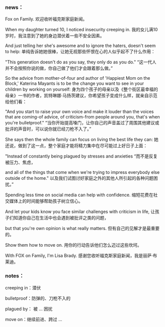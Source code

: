 ### news：

Fox on Family. 欢迎收听福克斯家庭新闻。

When my daughter turned 10, I noticed insecurity creeping in. 我的女儿满10岁时，我注意到了她的身边潜伏着一些不安全因素。

And just telling her she's awesome and to ignore the haters, doesn't seem to help: 单纯告诉她她很棒，让她无视那些怀恨在心的人似乎起不了什么作用：

"This generation doesn't do as you say, they only do as you do." “这一代人并不会按照你说的做，你自己做了他们才会跟着那么做。”

So the advice from mother-of-four and author of 'Happiest Mom on the Block,' Katerina Mayants is to be the change you want to see in your children by working on yourself: 身为四个孩子的母亲以及《整个街区最幸福的母亲》一书的作者，凯特琳娜·马扬茨建议，你希望孩子变成什么样，就亲自示范给他们看：

"And you start to raise your own voice and make it louder than the voices that are coming-of advice, of criticism-from people around you, that's when you're bulletproof." “当你开始提高嗓门，让你自己的声音盖过了周围其他建议或批评的声音时，可以说你就已经刀枪不入了。”

She says then the whole family can focus on living the best life they can: 她还说，做到了这一点，整个家庭才能将精力集中在尽可能过上好日子上面：

"Instead of constantly being plagued by stresses and anxieties “而不是反复被压力、焦虑，

and all of the things that come when we're trying to impress everybody else outside of the home." 以及我们试图讨好家庭之外的其他人所引起的各种问题困扰。”

Spending less time on social media can help with confidence. 缩短花费在社交媒体上的时间能够帮助孩子树立信心。

And let your kids know you face similar challenges with criticism in life, 让孩子们知道你自己在生活中也会遇到被批评之类的问题，

but that you're own opinion is what really matters. 但有自己的见解才是最重要的。

Show them how to move on. 用你的行动告诉他们怎么迈过这些坎坷。

With FOX on Family, I'm Lisa Brady. 感谢您收听福克斯家庭新闻，我是丽萨·布莱迪。



### notes：

creeping in：潜伏

bulletproof：防弹的、刀枪不入的

plagued by： 被 ... 困扰

move on：继续前进、跨过 ...